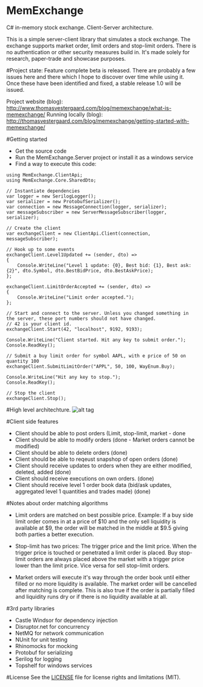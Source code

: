 # MemExchange
C# in-memory stock exchange. Client-Server architecture.

This is a simple server-client library that simulates a stock exchange.
The exchange supports market order, limit orders and stop-limit orders.
There is no authentication or other security measures build in. It's made solely for research, paper-trade and showcase purposes.

#Project state: 
Feature complete beta is released. There are probably a few issues here and there which I hope to discover over time while using it. Once these have been identified and fixed, a stable release 1.0 will be issued.

Project website (blog): http://www.thomasvestergaard.com/blog/memexchange/what-is-memexchange/
Running locally (blog): http://thomasvestergaard.com/blog/memexchange/getting-started-with-memexchange/

#Getting started

- Get the source code
- Run the MemExchange.Server project or install it as a windows service
- Find a way to execute this code:

```
using MemExchange.ClientApi;
using MemExchange.Core.SharedDto;

// Instantiate dependencies
var logger = new SerilogLogger();
var serializer = new ProtobufSerializer();
var connection = new MessageConnection(logger, serializer);
var messageSubscriber = new ServerMessageSubscriber(logger, serializer);

// Create the client
var exchangeClient = new ClientApi.Client(connection, messageSubscriber);

// Hook up to some events
exchangeClient.Level1Updated += (sender, dto) =>
{
	Console.WriteLine("Level 1 update: {0}, Best bid: {1}, Best ask: {2}", dto.Symbol, dto.BestBidPrice, dto.BestAskPrice);
};

exchangeClient.LimitOrderAccepted += (sender, dto) =>
{
	Console.WriteLine("Limit order accepted.");
};

// Start and connect to the server. Unless you changed something in the server, these port numbers should not have changed.
// 42 is your client id.
exchangeClient.Start(42, "localhost", 9192, 9193);

Console.WriteLine("Client started. Hit any key to submit order.");
Console.ReadKey();

// Submit a buy limit order for symbol AAPL, with e price of 50 on quantity 100
exchangeClient.SubmitLimitOrder("APPL", 50, 100, WayEnum.Buy);

Console.WriteLine("Hit any key to stop.");
Console.ReadKey();

// Stop the client
exchangeClient.Stop();

```



#High level architechture.
![alt tag](http://thomasvestergaard.com/media/1010/memexchange_high_level_architechture.jpg)

#Client side features
- Client should be able to post orders (Limit, stop-limit, market - done
- Client should be able to modify orders (done - Market orders cannot be modified)
- Client should be able to delete orders (done)
- Client should be able to reqeust snapshop of open orders (done)
- Client should receive updates to orders when they are either modified, deleted, added (done)
- Client should receive executions on own orders. (done)
- Client should receive level 1 order book data (bid/ask updates, aggregated level 1 quantities and trades made) (done)

#Notes about order matching algorithms
- Limit orders are matched on best possible price. Example: If a buy side limit order comes in at a price of $10 and the only sell liquidity is available at $9, the order will be matched in the middle at $9.5 giving both parties a better execution.

- Stop-limit has two prices: The trigger price and the limit price. When the trigger price is touched or penetrated a limit order is placed. Buy stop-limit orders are always placed above the market with a trigger price lower than the limit price. Vice versa for sell stop-limit orders.

- Market orders will execute it's way through the order book until either filled or no more liquidity is available. The market order will be cancelled after matching is complete. This is also true if the order is partially filled and liquidity runs dry or if there is no liquidity available at all.

#3rd party libraries
- Castle Windsor for dependency injection
- Disruptor.net for concurrency
- NetMQ for network communication
- NUnit for unit testing
- Rhinomocks for mocking
- Protobuf for serializing
- Serilog for logging
- Topshelf for windows services

#License
See the [LICENSE](https://github.com/ThomasVestergaard/MemExchange/blob/master/LICENSE.md) file for license rights and limitations (MIT).
